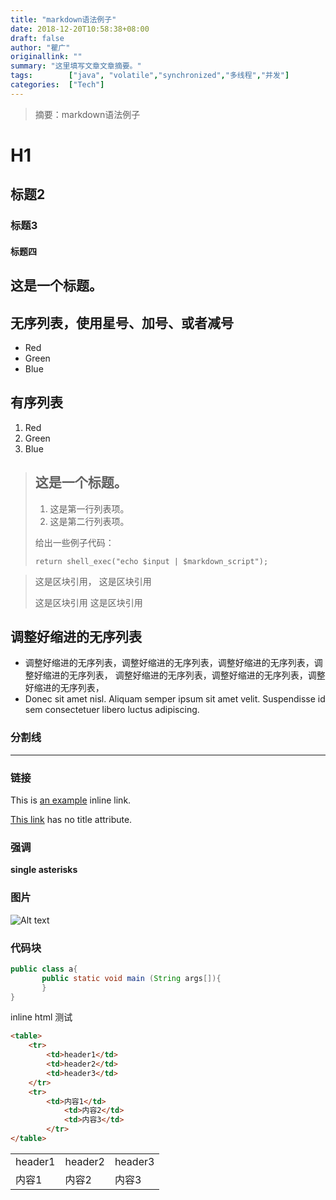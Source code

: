 ```yaml
---
title: "markdown语法例子"
date: 2018-12-20T10:58:38+08:00
draft: false
author: "瞿广"
originallink: ""
summary: "这里填写文章文章摘要。"
tags:        ["java", "volatile","synchronized","多线程","并发"]
categories:  ["Tech"]
---
```

>摘要：markdown语法例子






# H1
##  标题2
### 标题3
#### 标题四



## 这是一个标题。

##  无序列表，使用星号、加号、或者减号
*   Red
*   Green
*   Blue

##  有序列表
1.   Red
1.   Green
1.   Blue

> ## 这是一个标题。
> 
> 1.   这是第一行列表项。
> 2.   这是第二行列表项。
> 
> 给出一些例子代码：
> 
>     return shell_exec("echo $input | $markdown_script");



> 这是区块引用， 这是区块引用
>
> 这是区块引用
 这是区块引用
 


##  调整好缩进的无序列表
*   调整好缩进的无序列表，调整好缩进的无序列表，调整好缩进的无序列表，调整好缩进的无序列表，
    调整好缩进的无序列表，调整好缩进的无序列表，调整好缩进的无序列表，
*   Donec sit amet nisl. Aliquam semper ipsum sit amet velit.
    Suspendisse id sem consectetuer libero luctus adipiscing.
    
### 分割线    



---------------------------------------

### 链接
This is [an example](http://example.com/ "Title") inline link.

[This link](http://example.net/) has no title attribute.

### 强调

**single asterisks**


### 图片
![Alt text](/img/home-bg-09.jpg)

### 代码块
```java
public class a{
       public static void main (String args[]){
       }
}
```

inline html 测试
```html
<table>
    <tr>
        <td>header1</td>
        <td>header2</td>
        <td>header3</td>
    </tr>
    <tr>
        <td>内容1</td>
            <td>内容2</td>
            <td>内容3</td>
        </tr>
</table>

```
<table>
    <tr>
        <td>header1</td>
        <td>header2</td>
        <td>header3</td>
    </tr>
    <tr>
        <td>内容1</td>
            <td>内容2</td>
            <td>内容3</td>
        </tr>
</table>